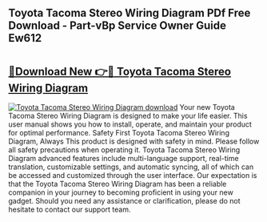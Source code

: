 ## Toyota Tacoma Stereo Wiring Diagram PDf Free Download - Part-vBp Service Owner Guide Ew612

# <h2><a href="http://dfqjuuu.blite.top/?on=Toyota+Tacoma+Stereo+Wiring+Diagram">🔗Download New 👉🔴 Toyota Tacoma Stereo Wiring Diagram</a></h2>

[![Toyota Tacoma Stereo Wiring Diagram download](https://i.imgur.com/lujVjoI.png)](http://dfqjuuu.blite.top/?on=Toyota+Tacoma+Stereo+Wiring+Diagram)
Your new Toyota Tacoma Stereo Wiring Diagram is designed to make your life easier. This user manual shows you how to install, operate, and maintain your product for optimal performance. Safety First Toyota Tacoma Stereo Wiring Diagram, Always This product is designed with safety in mind. Please follow all safety precautions when operating it. Toyota Tacoma Stereo Wiring Diagram advanced features include multi-language support, real-time translation, customizable settings, and automatic syncing, all of which can be accessed and customized through the user interface. Our expectation is that the Toyota Tacoma Stereo Wiring Diagram has been a reliable companion in your journey to becoming proficient in using your new gadget. Should you need any assistance or clarification, please do not hesitate to contact our support team.
